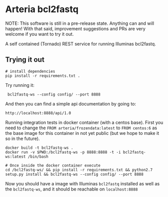 Arteria bcl2fastq
=================

NOTE: This software is still in a pre-release state. Anything can and will happen!
With that said, improvement suggestions and PRs are very welcome if you want to try it out.

A self contained (Tornado) REST service for running Illuminas bcl2fastq.

Trying it out
-------------
    
    # install dependencies
    pip install -r requirements.txt .
    

Try running it:

     bcl2fastq-ws --config config/ --port 8888

And then you can find a simple api documentation by going to:

    http://localhost:8888/api/1.0


Running integration tests in docker container (with a centos base). First you need to change the
 `FROM arteria/frozendata:latest` to `FROM centos:6` as the base image for this container in not 
 yet public (but we hope to make it so in the future).

    docker build -t bcl2fastq-ws .
    docker run -v $PWD:/bcl2fastq-ws -p 8888:8888 -t -i bcl2fastq-ws:latest /bin/bash

    # Once inside the docker container execute
    cd /bcl2fastq-ws/ && pip install -r requirements.txt && python2.7 setup.py install && bcl2fastq-ws --config config/ --port 8888

Now you should have a image with Illuminas `bcl2fastq` installed as well as the `bcl2fastq-ws`, 
and it should be reachable on `localhost:8888`
